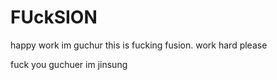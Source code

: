 # FUckSION
happy work
im guchur
this is fucking fusion.
work hard please

fuck you guchuer
im jinsung